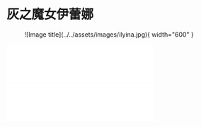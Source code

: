 # 灰之魔女伊蕾娜
<figure markdown="span">
  ![Image title](../../assets/images/ilyina.jpg){ width="600" }
  <figcaption></figcaption>
</figure>
<iframe frameborder="no" border="0" marginwidth="0" marginheight="0" width=330 height=86 src="//music.163.com/outchain/player?type=2&id=1500707774&auto=1&height=66"></iframe>
<iframe frameborder="no" border="0" marginwidth="0" marginheight="0" width=330 height=86 src="//music.163.com/outchain/player?type=2&id=1890377216&auto=1&height=66"></iframe>
